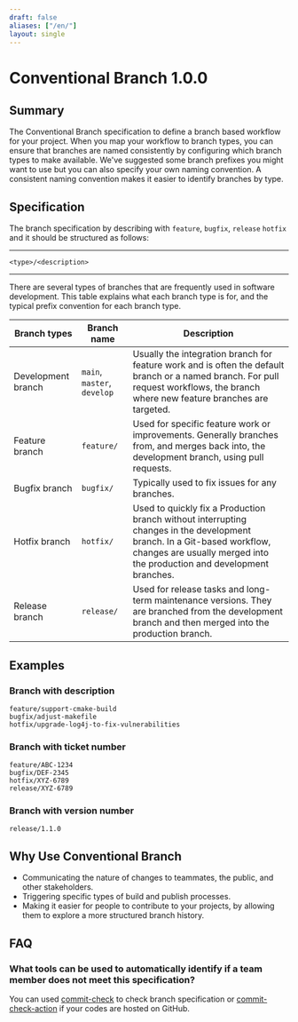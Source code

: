 ```yaml
---
draft: false
aliases: ["/en/"]
layout: single
---
```


# Conventional Branch 1.0.0

## Summary

The Conventional Branch specification to define a branch based workflow for your project. When you map your workflow to branch types, you can ensure that branches are named consistently by configuring which branch types to make available. We've suggested some branch prefixes you might want to use but you can also specify your own naming convention. A consistent naming convention makes it easier to identify branches by type.

## Specification

The branch specification by describing with `feature`, `bugfix`, `release` `hotfix` and it should be structured as follows:

---

```
<type>/<description>
```
---

There are several types of branches that are frequently used in software development. This table explains what each branch type is for, and the typical prefix convention for each branch type. 

|Branch types   | Branch name  | Description  |
|--------------|--------------|--------------|
|Development branch |`main`, `master`, `develop`   |Usually the integration branch for feature work and is often the default branch or a named branch. For pull request workflows, the branch where new feature branches are targeted.   |
|Feature branch     |`feature/`  | Used for specific feature work or improvements. Generally branches from, and merges back into, the development branch, using pull requests.  |
|Bugfix branch      |`bugfix/`   | Typically used to fix issues for any branches.   |
|Hotfix branch      |`hotfix/`   | Used to quickly fix a Production branch without interrupting changes in the development branch. In a Git-based workflow, changes are usually merged into the production and development branches.   |
|Release branch     |`release/`  | Used for release tasks and long-term maintenance versions. They are branched from the development branch and then merged into the production branch.   |

## Examples

### Branch with description

```
feature/support-cmake-build
bugfix/adjust-makefile
hotfix/upgrade-log4j-to-fix-vulnerabilities
```

### Branch with ticket number

```
feature/ABC-1234
bugfix/DEF-2345
hotfix/XYZ-6789
release/XYZ-6789
```

### Branch with version number

```
release/1.1.0
```

## Why Use Conventional Branch

* Communicating the nature of changes to teammates, the public, and other stakeholders.
* Triggering specific types of build and publish processes.
* Making it easier for people to contribute to your projects, by allowing them to explore a more structured branch history.

## FAQ

### What tools can be used to automatically identify if a team member does not meet this specification?

You can used [commit-check](https://github.com/commit-check/commit-check) to check branch specification or [commit-check-action](https://github.com/commit-check/commit-check-action) if your codes are hosted on GitHub.
